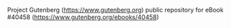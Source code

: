 Project Gutenberg (https://www.gutenberg.org) public repository for eBook #40458 (https://www.gutenberg.org/ebooks/40458)
